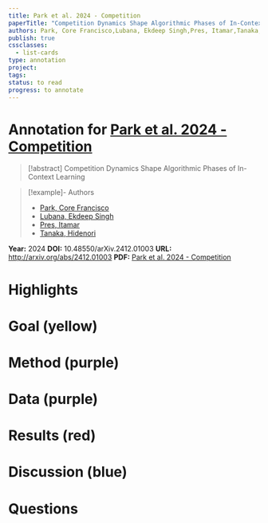 ```yaml
---
title: Park et al. 2024 - Competition
paperTitle: "Competition Dynamics Shape Algorithmic Phases of In-Context Learning"
authors: Park, Core Francisco,Lubana, Ekdeep Singh,Pres, Itamar,Tanaka, Hidenori
publish: true
cssclasses:
  - list-cards
type: annotation
project:
tags:
status: to read
progress: to annotate
---
```

# Annotation for [Park et al. 2024 - Competition](Papers/References/Park%20et%20al.%202024%20-%20Competition)

> [!abstract] Competition Dynamics Shape Algorithmic Phases of In-Context Learning

> [!example]- Authors
> - [Park, Core Francisco](Park%2C%20Core%20Francisco)
> - [Lubana, Ekdeep Singh](Lubana%2C%20Ekdeep%20Singh)
> - [Pres, Itamar](Pres%2C%20Itamar)
> - [Tanaka, Hidenori](Tanaka%2C%20Hidenori)

**Year:** 2024
**DOI:** 10.48550/arXiv.2412.01003
**URL:** http://arxiv.org/abs/2412.01003
**PDF:** [Park et al. 2024 - Competition](Papers/PDFs/Park%20et%20al.%202024%20-%20Competition%20Dynamics%20Shape%20Algorithmic%20Phases%20of%20In-Context%20Learning.pdf)

# Highlights


# Goal (yellow)


# Method (purple)


# Data (purple)


# Results (red)


# Discussion (blue)


# Questions

